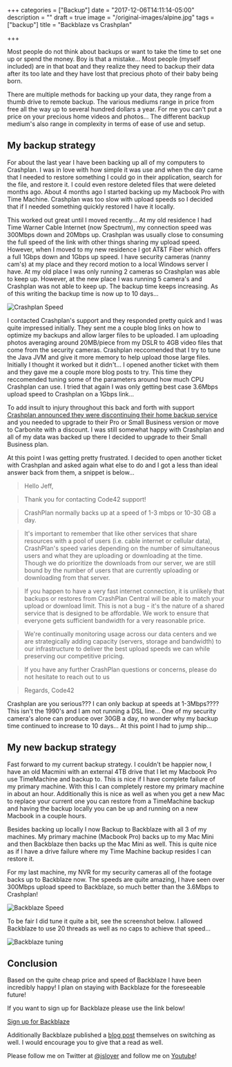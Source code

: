 +++
categories = ["Backup"]
date = "2017-12-06T14:11:14-05:00"
description = ""
draft = true
image = "/original-images/alpine.jpg"
tags = ["backup"]
title = "Backblaze vs Crashplan"

+++

Most people do not think about backups or want to take the time to set one up or spend the money.
Boy is that a mistake... Most people (myself included) are in that boat and they realize they need to backup
their data after its too late and they have lost that precious photo of their baby being born.

There are multiple methods for backing up your data, they range from a thumb drive to remote backup.  The various
mediums range in price from free all the way up to several hundred dollars a year.  For me you can't put a price
on your precious home videos and photos...  The different backup medium's also range in complexity in terms of ease of use and setup.

## My backup strategy
For about the last year I have been backing up all of my computers to Crashplan.  I was in love with how simple it was use and when the
day came that I needed to restore something I could go in their application, search for the file, and restore it.  I could even restore
deleted files that were deleted months ago.  About 4 months ago I started backing up my Macbook Pro with Time Machine.
Crashplan was too slow with upload speeds so I decided that if I needed something quickly restored I have it locally.

This worked out great until I moved recently... At my old residence I had Time Warner Cable Internet (now Spectrum), my connection
speed was 300Mbps down and 20Mbps up.  Crashplan was usually close to consuming the full speed of the link with other things sharing
my upload speed.  However, when I moved to my new residence I got AT&T Fiber which offers a full 1Gbps down and 1Gbps up speed.   I have security cameras (nanny cam's) at my place and they record motion to a local Windows server I have.  At my old place I was only running
2 cameras so Crashplan was able to keep up.  However, at the new place I was running 5 camera's and Crashplan was not able to keep up.
The backup time keeps increasing.  As of this writing the backup time is now up to 10 days...

![Crashplan Speed](/images/crashplan3-medium.png)

I contacted Crashplan's support and they responded pretty quick and I was quite impressed initially.  They sent me a couple blog links
on how to optimize my backups and allow larger files to be uploaded.  I am uploading photos averaging around 20MB/piece from my DSLR to 4GB video files that come from the security cameras.  Crashplan reccomended that I try to tune the Java JVM and give it more memory to help upload those large files.  Initially I thought it worked but it didn't...  I opened another ticket with them and they gave me a couple more blog
posts to try.  This time they reccomended tuning some of the parameters around how much CPU Crashplan can use.  I tried that again I was only getting best case 3.6Mbps upload speed to Crashplan on a 1Gbps link...


To add insult to injury throughout this back and forth with support [Crashplan announced they were discontinuing their home backup service](https://www.crashplan.com/en-us/consumer/nextsteps/?mkt_tok=eyJpIjoiWlRNME5qZGhZek5oTkRjeSIsInQiOiJpOEtsMWhcL0d2TXQ5TFFVYmkwSXJqVTB4TGFiR2I4a0NlVFlNYkZOUzR2eGl5U3NMSERHQmpNZUtyaHMrOWpUaU9VM09rYnFmUGFGUDRsYmNPNTdpWXFveEwwa2hudzNhdDlsOEJFZkIyUXhTczdJeklcL3FZbjdpUkR5aG5UNitGIn0%3D)
and you needed to upgrade to their Pro or Small Business version or move to Carbonite with a discount.  I was still somewhat happy with Crashplan and all of my data was backed up there I decided to upgrade to their Small Business plan.

At this point I was getting pretty frustrated.  I decided to open another ticket with Crashplan and asked again what else to do and I got a less than ideal answer back from them, a snippet is below...

>Hello Jeff,

>Thank you for contacting Code42 support!

>CrashPlan normally backs up at a speed of 1-3 mbps or 10-30 GB a day.

>It's important to remember that like other services that share resources with a pool of users (i.e. cable internet or cellular data), CrashPlan's speed varies depending on the number of simultaneous users and what they are uploading or downloading at the time. Though we do prioritize the downloads from our server, we are still bound by the number of users that are currently uploading or downloading from that server.

>If you happen to have a very fast internet connection, it is unlikely that backups or restores from CrashPlan Central will be able to match your upload or download limit. This is not a bug - it's the nature of a shared service that is designed to be affordable. We work to ensure that everyone gets sufficient bandwidth for a very reasonable price.

>We're continually monitoring usage across our data centers and we are strategically adding capacity (servers, storage and bandwidth) to our infrastructure to deliver the best upload speeds we can while preserving our competitive pricing.

>If you have any further CrashPlan questions or concerns, please do not hesitate to reach out to us

>Regards,
>Code42

Crashplan are you serious???  I can only backup at speeds at 1-3Mbps????  This isn't the 1990's and I am not running a DSL line...  One of my security camera's alone can produce over 30GB a day, no wonder why my backup time continued to increase to 10 days...  At this point I had to jump ship...

## My new backup strategy

Fast forward to my current backup strategy.  I couldn't be happier now, I have an old Macmini with an external 4TB drive that I let my Macbook Pro use TimeMachine and backup to.  This is nice if I have complete failure of my primary machine.  With this I can completely restore my primary machine in about an hour.  Additionally this is nice as well as when you get a new Mac to replace your current one you can restore from a TimeMachine backup and having the backup locally you can be up and running on a new Macbook in a couple hours.

Besides backing up locally I now Backup to Backblaze with all 3 of my machines.  My primary machine (Macbook Pro) backs up to my Mac Mini and then Backblaze then backs up the Mac Mini as well.  This is quite nice as if I have a drive failure where my Time Machine backup resides I can restore it.

For my last machine, my NVR for my security cameras all of the footage backs up to Backblaze now.  The speeds are quite amazing, I have seen over 300Mbps upload speed to Backblaze, so much better than the 3.6Mbps to Crashplan!

![Backblaze Speed](/images/crashplan4-medium.png)

To be fair I did tune it quite a bit, see the screenshot below.  I allowed Backblaze to use 20 threads as well as no caps to achieve that speed...

![Backblaze tuning](/images/backblaze-tuning-medium.png)


## Conclusion
Based on the quite cheap price and speed of Backblaze I have been incredibly happy!  I plan on staying with Backblaze for the foreseeable future!

If you want to sign up for Backblaze please use the link below!

[Sign up for Backblaze](https://www.backblaze.com/blog/crashplan-alternative-backup-solution/)

Additionally Backblaze published a [blog post](https://www.backblaze.com/blog/crashplan-alternative-backup-solution/) themselves on switching as well.  I would encourage you to give that a read as well.

Please follow me on Twitter at [@jsloyer](http://twitter.com/jsloyer) and follow me on [Youtube](https://www.youtube.com/channel/UCQb6E0NWy6kVglreLNigxng)!
